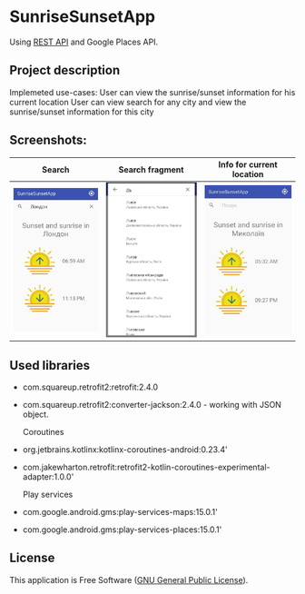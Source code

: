# SunriseSunsetApp

Using [REST API](https://sunrise-sunset.org/api) and Google Places API.

## Project description
Implemeted use-cases:
User can view the sunrise/sunset information for his current location
User can view search for any city and view the sunrise/sunset information for this city

## Screenshots:
Search | Search fragment | Info for current location
-------------|----------------- | -------------
![alt text](screenshots/search_result.jpg)  | ![alt text](screenshots/search.jpg) | ![alt text](screenshots/geo.jpg)


## Used libraries

* com.squareup.retrofit2:retrofit:2.4.0 
* com.squareup.retrofit2:converter-jackson:2.4.0 - working with JSON object.

   Coroutines
* org.jetbrains.kotlinx:kotlinx-coroutines-android:0.23.4'
* com.jakewharton.retrofit:retrofit2-kotlin-coroutines-experimental-adapter:1.0.0'

  Play services
* com.google.android.gms:play-services-maps:15.0.1'
* com.google.android.gms:play-services-places:15.0.1'

## License
This application is Free Software ([GNU General Public License](https://www.gnu.org/licenses/gpl.html)).

